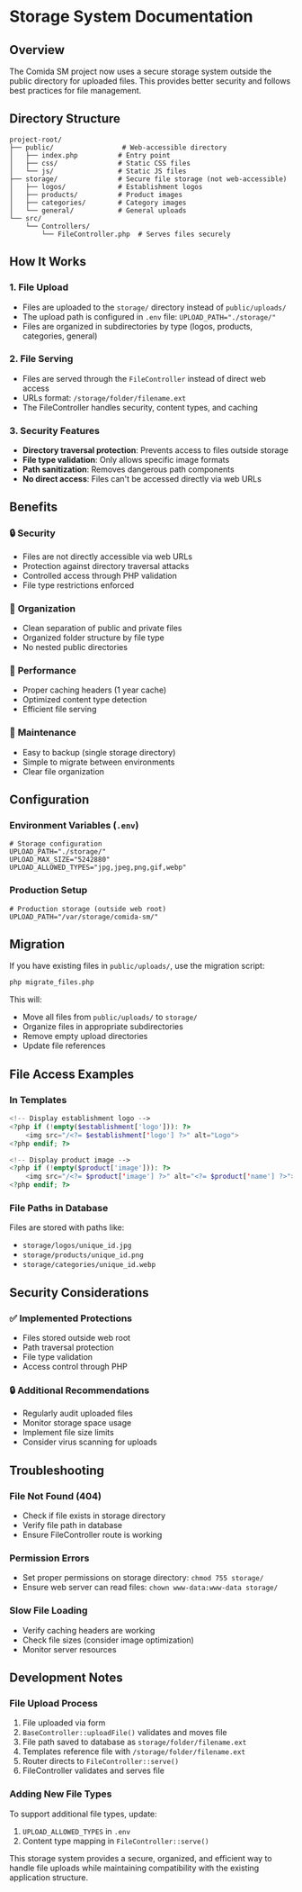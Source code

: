 # Storage System Documentation

## Overview

The Comida SM project now uses a secure storage system outside the public directory for uploaded files. This provides better security and follows best practices for file management.

## Directory Structure

```
project-root/
├── public/                 # Web-accessible directory
│   ├── index.php          # Entry point
│   ├── css/               # Static CSS files
│   └── js/                # Static JS files
├── storage/               # Secure file storage (not web-accessible)
│   ├── logos/             # Establishment logos
│   ├── products/          # Product images
│   ├── categories/        # Category images
│   └── general/           # General uploads
└── src/
    └── Controllers/
        └── FileController.php  # Serves files securely
```

## How It Works

### 1. File Upload
- Files are uploaded to the `storage/` directory instead of `public/uploads/`
- The upload path is configured in `.env` file: `UPLOAD_PATH="./storage/"`
- Files are organized in subdirectories by type (logos, products, categories, general)

### 2. File Serving
- Files are served through the `FileController` instead of direct web access
- URLs format: `/storage/folder/filename.ext`
- The FileController handles security, content types, and caching

### 3. Security Features
- **Directory traversal protection**: Prevents access to files outside storage
- **File type validation**: Only allows specific image formats
- **Path sanitization**: Removes dangerous path components
- **No direct access**: Files can't be accessed directly via web URLs

## Benefits

### 🔒 **Security**
- Files are not directly accessible via web URLs
- Protection against directory traversal attacks
- Controlled access through PHP validation
- File type restrictions enforced

### 📁 **Organization**
- Clean separation of public and private files
- Organized folder structure by file type
- No nested public directories

### 🚀 **Performance**
- Proper caching headers (1 year cache)
- Optimized content type detection
- Efficient file serving

### 🔧 **Maintenance**
- Easy to backup (single storage directory)
- Simple to migrate between environments
- Clear file organization

## Configuration

### Environment Variables (`.env`)
```env
# Storage configuration
UPLOAD_PATH="./storage/"
UPLOAD_MAX_SIZE="5242880"
UPLOAD_ALLOWED_TYPES="jpg,jpeg,png,gif,webp"
```

### Production Setup
```env
# Production storage (outside web root)
UPLOAD_PATH="/var/storage/comida-sm/"
```

## Migration

If you have existing files in `public/uploads/`, use the migration script:

```bash
php migrate_files.php
```

This will:
- Move all files from `public/uploads/` to `storage/`
- Organize files in appropriate subdirectories
- Remove empty upload directories
- Update file references

## File Access Examples

### In Templates
```php
<!-- Display establishment logo -->
<?php if (!empty($establishment['logo'])): ?>
    <img src="/<?= $establishment['logo'] ?>" alt="Logo">
<?php endif; ?>

<!-- Display product image -->
<?php if (!empty($product['image'])): ?>
    <img src="/<?= $product['image'] ?>" alt="<?= $product['name'] ?>">
<?php endif; ?>
```

### File Paths in Database
Files are stored with paths like:
- `storage/logos/unique_id.jpg`
- `storage/products/unique_id.png`
- `storage/categories/unique_id.webp`

## Security Considerations

### ✅ **Implemented Protections**
- Files stored outside web root
- Path traversal protection
- File type validation
- Access control through PHP

### 🔒 **Additional Recommendations**
- Regularly audit uploaded files
- Monitor storage space usage
- Implement file size limits
- Consider virus scanning for uploads

## Troubleshooting

### File Not Found (404)
- Check if file exists in storage directory
- Verify file path in database
- Ensure FileController route is working

### Permission Errors
- Set proper permissions on storage directory: `chmod 755 storage/`
- Ensure web server can read files: `chown www-data:www-data storage/`

### Slow File Loading
- Verify caching headers are working
- Check file sizes (consider image optimization)
- Monitor server resources

## Development Notes

### File Upload Process
1. File uploaded via form
2. `BaseController::uploadFile()` validates and moves file
3. File path saved to database as `storage/folder/filename.ext`
4. Templates reference file with `/storage/folder/filename.ext`
5. Router directs to `FileController::serve()`
6. FileController validates and serves file

### Adding New File Types
To support additional file types, update:
1. `UPLOAD_ALLOWED_TYPES` in `.env`
2. Content type mapping in `FileController::serve()`

This storage system provides a secure, organized, and efficient way to handle file uploads while maintaining compatibility with the existing application structure.